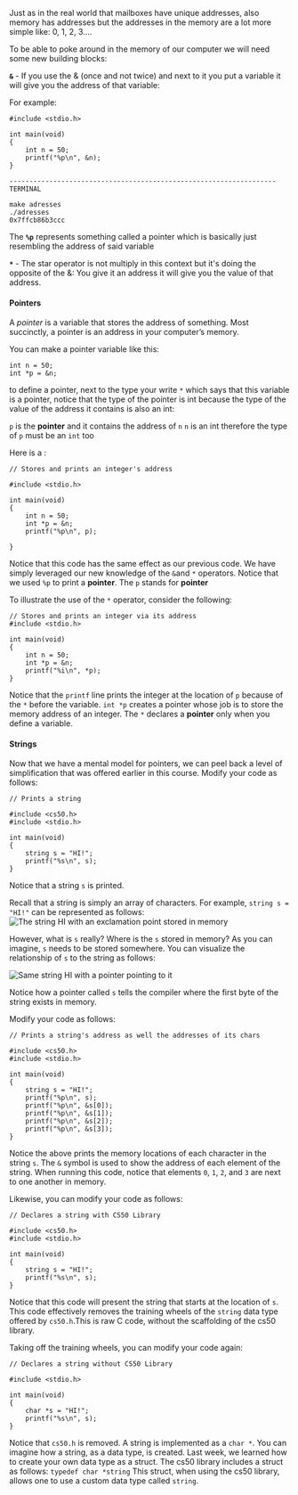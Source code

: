 Just as in the real world that mailboxes have unique addresses, also memory has addresses but the addresses in the memory are a lot more simple like: 0, 1, 2, 3....

To be able to poke around in the memory of our computer we will need some new building blocks:

**`&`** - If you use the & (once and not twice) and next to it you put a variable it will give you the address of that variable:

For example:

```
#include <stdio.h>
  
int main(void)
{
    int n = 50;
    printf("%p\n", &n);
}

-------------------------------------------------------------------
TERMINAL

make adresses
./adresses
0x7ffcb86b3ccc
```

The **`%p`** represents something called a pointer which is basically just resembling the address of said variable


**`*`** - The star operator is not multiply in this context but it's doing the opposite of the &:
You give it an address it will give you the value of that address.


#### **Pointers**

A _pointer_ is a variable that stores the address of something. Most succinctly, a pointer is an address in your computer’s memory.

You can make a pointer variable like this:
```
int n = 50;
int *p = &n;
```
to define a pointer, next to the type your write `*` which says that this variable is a pointer, notice that the type of the pointer is int because the type of the value of the address it contains is also an int:

`p` is the **pointer** and it contains the address of `n`
`n` is an int therefore the type of `p` must be an `int` too


Here is a :
```
// Stores and prints an integer's address
  
#include <stdio.h>
   
int main(void)
{
    int n = 50;
    int *p = &n;
    printf("%p\n", p);
    
}
```
Notice that this code has the same effect as our previous code. We have simply leveraged our new knowledge of the `&`and `*` operators. Notice that we used `%p` to print a **pointer**. The `p` stands for **pointer**

To illustrate the use of the `*` operator, consider the following:
```
// Stores and prints an integer via its address
#include <stdio.h>

int main(void)
{
    int n = 50;
    int *p = &n;
    printf("%i\n", *p);
}
```

Notice that the `printf` line prints the integer at the location of `p` because of the `*` before the variable. `int *p` creates a pointer whose job is to store the memory address of an integer.
The `*` declares a **pointer** only when you define a variable.


#### **Strings**
Now that we have a mental model for pointers, we can peel back a level of simplification that was offered earlier in this course.
Modify your code as follows:
```
// Prints a string

#include <cs50.h>
#include <stdio.h>
 
int main(void)
{
    string s = "HI!";
    printf("%s\n", s);
}
```

Notice that a string `s` is printed.

Recall that a string is simply an array of characters. For example, `string s = "HI!"` can be represented as follows:
 ![The string HI with an exclamation point stored in memory](https://cs50.harvard.edu/x/notes/4/cs50Week4Slide085.png "hi")
 
However, what is `s` really? Where is the `s` stored in memory? As you can imagine, `s` needs to be stored somewhere. You can visualize the relationship of `s` to the string as follows:

![Same string HI with a pointer pointing to it](https://cs50.harvard.edu/x/notes/4/cs50Week4Slide086.png "hi pointer")

Notice how a pointer called `s` tells the compiler where the first byte of the string exists in memory.

Modify your code as follows:
```
// Prints a string's address as well the addresses of its chars

#include <cs50.h>
#include <stdio.h>

int main(void)
{
    string s = "HI!";
    printf("%p\n", s);
    printf("%p\n", &s[0]);
    printf("%p\n", &s[1]);
    printf("%p\n", &s[2]);
    printf("%p\n", &s[3]);
}
```

Notice the above prints the memory locations of each character in the string `s`. The `&` symbol is used to show the address of each element of the string. When running this code, notice that elements `0`, `1`, `2`, and `3` are next to one another in memory.
 
Likewise, you can modify your code as follows:
 
```
// Declares a string with CS50 Library
 
#include <cs50.h>
#include <stdio.h>
    
int main(void)
{
    string s = "HI!";
    printf("%s\n", s);
}
```

Notice that this code will present the string that starts at the location of `s`. This code effectively removes the training wheels of the `string` data type offered by `cs50.h`.This is raw C code, without the scaffolding of the cs50 library.

Taking off the training wheels, you can modify your code again:

```
// Declares a string without CS50 Library

#include <stdio.h>

int main(void)
{
    char *s = "HI!";
    printf("%s\n", s);
}
```

Notice that `cs50.h` is removed. A string is implemented as a `char *`.
You can imagine how a string, as a data type, is created.
Last week, we learned how to create your own data type as a struct.
The cs50 library includes a struct as follows: `typedef char *string`
This struct, when using the cs50 library, allows one to use a custom data type called `string`.